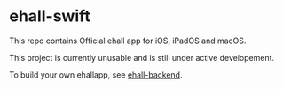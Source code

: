 #  ehall-swift

This repo contains Official ehall app for iOS, iPadOS and macOS.

This project is currently unusable and is still under active developement.

To build your own ehallapp, see [ehall-backend](https://github.com/Kernelize/ehall-backend).
